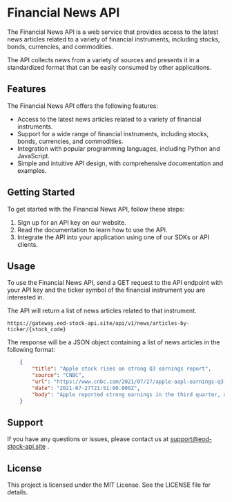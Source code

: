 # Financial News API

The Financial News API is a web service that provides access to the latest news articles related to a variety of 
financial instruments, including stocks, bonds, currencies, and commodities. 

The API collects news from a variety of sources and presents it in a standardized format that can be easily 
consumed by other applications.

## Features

The Financial News API offers the following features:

- Access to the latest news articles related to a variety of financial instruments.
- Support for a wide range of financial instruments, including stocks, bonds, currencies, and commodities.
- Integration with popular programming languages, including Python and JavaScript.
- Simple and intuitive API design, with comprehensive documentation and examples.

## Getting Started

To get started with the Financial News API, follow these steps:

1. Sign up for an API key on our website.
2. Read the documentation to learn how to use the API.
3. Integrate the API into your application using one of our SDKs or API clients.

## Usage

To use the Financial News API, send a GET request to the API endpoint with your API key and the 
ticker symbol of the financial instrument you are interested in. 

The API will return a list of news articles related to that instrument.

    https://gateway.eod-stock-api.site/api/v1/news/articles-by-ticker/{stock_code}


The response will be a JSON object containing a list of news articles in the following format:
```json
    {
        "title": "Apple stock rises on strong Q3 earnings report",
        "source": "CNBC",
        "url": "https://www.cnbc.com/2021/07/27/apple-aapl-earnings-q3-2021.html",
        "date": "2021-07-27T21:51:00.000Z",
        "body": "Apple reported strong earnings in the third quarter, driven by strong sales of the iPhone and Mac."
    }
```  


## Support

If you have any questions or issues, please contact us at [support@eod-stock-api.site](mailto:support@eod-stock-api.site) .

## License

This project is licensed under the MIT License. See the LICENSE file for details.
